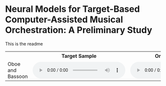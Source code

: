# Neural Models for Target-Based Computer-Assisted Musical Orchestration: A Preliminary Study

This is the readme

<table style="width:100%">
  <tr>
    <th></th>
    <th>Target Sample</th>
    <th>Orchidea Solution</th>
    <th>Our Solution</th>
  </tr>
  <tr>
    <td> Oboe and Bassoon </td>
    <td>
        <audio controls>
            <source src="" type="audio/wav">
        </audio>
    </td>
    <td>
        <audio controls>
            <source src="" type="audio/wav">
        </audio>
    </td>
    <td>
        <audio controls>
            <source src="https://raw.githubusercontent.com/dzluke/DeepOrchestration/master/orchestrated_targets/cnn_n%3D10/orchestrated_mix_ObA4_BnC%233.wav?token=AFO5XL7ZRHQ4YIPBMVBXWYS63KLTI" type="audio/wav">
        </audio>
    </td>
  </tr>
</table>





